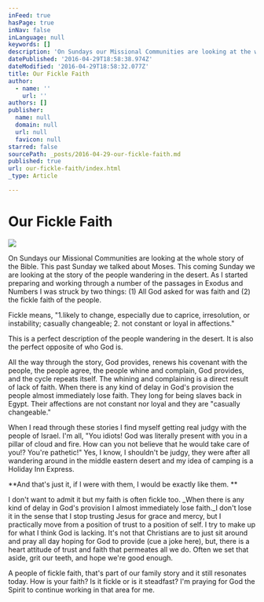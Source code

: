 ```yaml
---
inFeed: true
hasPage: true
inNav: false
inLanguage: null
keywords: []
description: 'On Sundays our Missional Communities are looking at the whole story of the Bible. This past Sunday we talked about Moses. This coming Sunday we are looking at the story of the people wandering in the desert. As I started preparing and working through a number of the passages in Exodus and Numbers I was struck by two things: (1) All God asked for was faith and (2) the fickle faith of the people.'
datePublished: '2016-04-29T18:58:38.974Z'
dateModified: '2016-04-29T18:58:32.077Z'
title: Our Fickle Faith
author:
  - name: ''
    url: ''
authors: []
publisher:
  name: null
  domain: null
  url: null
  favicon: null
starred: false
sourcePath: _posts/2016-04-29-our-fickle-faith.md
published: true
url: our-fickle-faith/index.html
_type: Article

---
```

# Our Fickle Faith
![](https://the-grid-user-content.s3-us-west-2.amazonaws.com/072baf94-6071-4c68-b539-5205a3716a45.jpg)

On Sundays our Missional Communities are looking at the whole story of the Bible. This past Sunday we talked about Moses. This coming Sunday we are looking at the story of the people wandering in the desert. As I started preparing and working through a number of the passages in Exodus and Numbers I was struck by two things: (1) All God asked for was faith and (2) the fickle faith of the people.

Fickle means, "1.likely to change, especially due to caprice, irresolution, or instability; casually changeable; 2\. not constant or loyal in affections." 

This is a perfect description of the people wandering in the desert. It is also the perfect opposite of who God is. 

All the way through the story, God provides, renews his covenant with the people, the people agree, the people whine and complain, God provides, and the cycle repeats itself. The whining and complaining is a direct result of lack of faith. When there is any kind of delay in God's provision the people almost immediately lose faith. They long for being slaves back in Egypt. Their affections are not constant nor loyal and they are "casually changeable."

When I read through these stories I find myself getting real judgy with the people of Israel. I'm all, "You idiots! God was literally present with you in a pillar of cloud and fire. How can you not believe that he would take care of you!? You're pathetic!" Yes, I know, I shouldn't be judgy, they were after all wandering around in the middle eastern desert and my idea of camping is a Holiday Inn Express.

**And that's just it, if I were with them, I would be exactly like them. **

I don't want to admit it but my faith is often fickle too. _When there is any kind of delay in God's provision I almost immediately lose faith._I don't lose it in the sense that I stop trusting Jesus for grace and mercy, but I practically move from a position of trust to a position of self. I try to make up for what I think God is lacking. It's not that Christians are to just sit around and pray all day hoping for God to provide (cue a joke here), but, there is a heart attitude of trust and faith that permeates all we do. Often we set that aside, grit our teeth, and hope we're good enough.

A people of fickle faith, that's part of our family story and it still resonates today. How is your faith? Is it fickle or is it steadfast? I'm praying for God the Spirit to continue working in that area for me.
